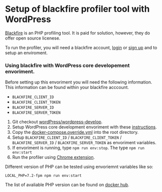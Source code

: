 Setup of blackfire profiler tool with WordPress
===============================================

[Blackfire](https://www.blackfire.io/) is an PHP profiling tool. It is paid for solution, however, they do offer open source licenese. 

To run the profiler, you will need a blackfire account, [login](https://blackfire.io/login?target=/docs/php/configuration) or [sign up](https://blackfire.io/login?target=/docs/php/configuration) and to setup an enviroment. 


### Using blackfire with WordPress core developement envoriment.

Before setting up this envoriment you will need the following information. This information can be found within your blackfire acccount. 

- `BLACKFIRE_CLIENT_ID`
- `BLACKFIRE_CLIENT_TOKEN`
- `BLACKFIRE_SERVER_ID`
- `BLACKFIRE_SERVER_TOKEN`

1. Git checkout [wordPress/wordpress-develop](https://github.com/wordPress/wordpress-develop/). 
2. Setup WordPress core development envoriment with these [instructions](https://github.com/wordPress/wordpress-develop/#development-environment-commands).
3. Copy the [docker-compose.override.yml](docker-compose.override.yml) into the root directory. 
4. Setup `BLACKFIRE_CLIENT_ID` / `BLACKFIRE_CLIENT_TOKEN` / `BLACKFIRE_SERVER_ID` / `BLACKFIRE_SERVER_TOKEN` as envoriment variables. 
5. If envoriment is running, type `npm run env:stop`. The type `npm run env:start`
6. Run the profiler using [Chrome extension](https://chrome.google.com/webstore/detail/blackfire-profiler/miefikpgahefdbcgoiicnmpbeeomffld). 

Different version of PHP can be tested using envoriemnt variables like so:

```
LOCAL_PHP=7.2-fpm npm run env:start
```

The list of avaliable PHP version can be found on [docker hub](https://hub.docker.com/r/spacedmonkey/wpdev-docker-images-blackfire/tags). 